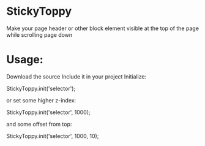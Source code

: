 StickyToppy
===========

Make your page header or other block element visible at the top of the page while scrolling page down

Usage:
===========

Download the source
Include it in your project
Initialize:

StickyToppy.init('selector');

or set some higher z-index:

StickyToppy.init('selector', 1000);

and some offset from top:

StickyToppy.init('selector', 1000, 10);
